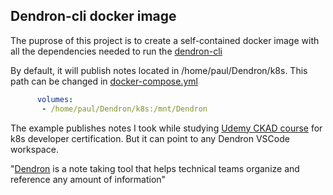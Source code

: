 ## Dendron-cli docker image

The puprose of this project is to create a self-contained docker image with all the dependencies needed to run the [dendron-cli](https://wiki.dendron.so/notes/RjBkTbGuKCXJNuE4dyV6G/)  

By default, it will publish notes located in /home/paul/Dendron/k8s. This path can be changed in [docker-compose.yml](./docker-compose.yml)
```yaml
      volumes:
       - /home/paul/Dendron/k8s:/mnt/Dendron
```
The example publishes notes I took while studying [Udemy CKAD course](https://www.udemy.com/course/certified-kubernetes-application-developer/) for k8s developer certification. But it can point to any Dendron VSCode workspace.

"[Dendron](https://wiki.dendron.so/) is a note taking tool that helps technical teams organize and reference any amount of information"
